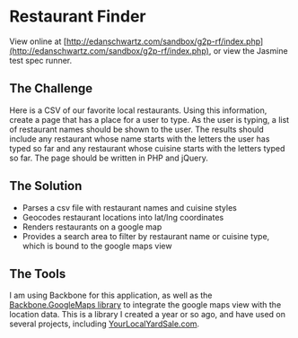 # Restaurant Finder

View online at [http://edanschwartz.com/sandbox/g2p-rf/index.php](http://edanschwartz.com/sandbox/g2p-rf/index.php), or view the Jasmine test spec runner.

## The Challenge

Here is a CSV of our favorite local restaurants. Using this information, create a page that has a place for a user to type. As the user is typing, a list of restaurant names should be shown to the user. The results should include any restaurant whose name starts with the letters the user has typed so far and any restaurant whose cuisine starts with the letters typed so far. The page should be written in PHP and jQuery.

## The Solution

* Parses a csv file with restaurant names and cuisine styles
* Geocodes restaurant locations into lat/lng coordinates
* Renders restaurants on a google map
* Provides a search area to filter by restaurant name or cuisine type, which is bound to the google maps view

## The Tools

I am using Backbone for this application, as well as the [Backbone.GoogleMaps library](https://github.com/eschwartz/backbone.googlemaps) to integrate the google maps view with the location data.
This is a library I created a year or so ago, and have used on several projects, including [YourLocalYardSale.com](http://yourlocalyardsale.com).